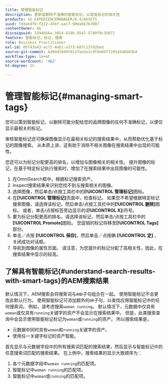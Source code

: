 ```yaml
---
title: 管理智能标记
description: 更新或删除不准确的智能标记，以提高标记的相关性
products: SG_EXPERIENCEMANAGER/6.4/ASSETS
uuid: fd3eedf0-f222-45bf-aac7-90da6b7b7087
contentOwner: AG
discoiquuid: 3394b56a-3054-419b-9547-5740f8c35071
feature: 智能标记，标记，搜索
role: Business Practitioner
exl-id: 05f43e43-ac72-4ab1-a373-687c137d2bed
source-git-commit: bd94d3949f0117aa3e1c9f0e84f7293a5d6b03b4
workflow-type: tm+mt
source-wordcount: '462'
ht-degree: 2%

---
```


# 管理智能标记{#managing-smart-tags}

您可以策划智能标记，以删除可能分配给您的品牌图像的任何不准确标记，以便仅显示最相关的标记。

审核智能标记还可确保图像显示在最相关标记的搜索结果中，从而帮助优化基于标记的图像搜索。 从本质上讲，这有助于消除不相关图像在搜索结果中出现的可能性。

您还可以为标记分配更高的排名，以增加与图像相关的相关性。 提升图像的标记，在基于特定标记执行搜索时，增加了在搜索结果中出现图像的可能性。

1. 在OmniSearch框中，根据标记搜索资产。
1. Inspect搜索结果来识别您找不到与搜索相关的图像。
1. 选择图像，然后单击/点按工具栏中的&#x200B;**[!UICONTROL 管理标记]**&#x200B;图标。
1. 在&#x200B;**[!UICONTROL 管理标记]**&#x200B;页面中，检查标记。 如果您不希望根据特定标记搜索图像，请选择该标记，然后单击/点按工具栏中的&#x200B;**[!UICONTROL 删除]**&#x200B;图标。 或者，单击/点按标签旁边显示的(**[!UICONTROL X]**)符号。
1. 要为标记分配更高的排名，请选择该标记，然后单击/点按工具栏中的&#x200B;**[!UICONTROL Promote]**&#x200B;图标。 您促销的标记将移至&#x200B;**[!UICONTROL Tags]**&#x200B;部分。
1. 单击／点按 **[!UICONTROL 保存]**，然后单击／点按确 **[!UICONTROL 定]** ，关闭成功对话框。
1. 导航到图像的属性页面。 请注意，为您提升的标记分配了高相关性，因此，在搜索结果中显示的较高。

## 了解具有智能标记{#understand-search-results-with-smart-tags}的AEM搜索结果

默认情况下，AEM搜索会将搜索词与`AND`子句组合在一起。 使用智能标记不会更改此默认行为。 使用智能标记可添加额外的`OR`子句，以查找应用智能标记中的任何搜索词。 例如，请考虑搜索`woman running`。 默认情况下，元数据中仅具有`woman`或仅具有`running`关键字的资产不会显示在搜索结果中。 但是，此类搜索查询中会显示使用智能标记标记为`woman`或`running`的资产。 所以搜索结果是，

* 元数据中同时具有`woman`和`running`关键字的资产。
* 使用任一关键字标记的资产智能。

首先显示与元数据字段中的所有搜索词匹配的搜索结果，然后显示与智能标记中的任意搜索词匹配的搜索结果。 在上例中，搜索结果的显示大致顺序为：

1. 各个元数据字段中`woman running`的匹配项。
1. 智能标记中`woman running`的匹配项。
1. 智能标记中`woman`或`running`的匹配项。
